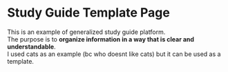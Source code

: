 # Study Guide Template Page
This is an example of generalized study guide platform. <br>
The purpose is to <b>organize information in a way that is clear and understandable</b>. <br>
I used cats as an example (bc who doesnt like cats) but it can be used as a template.
